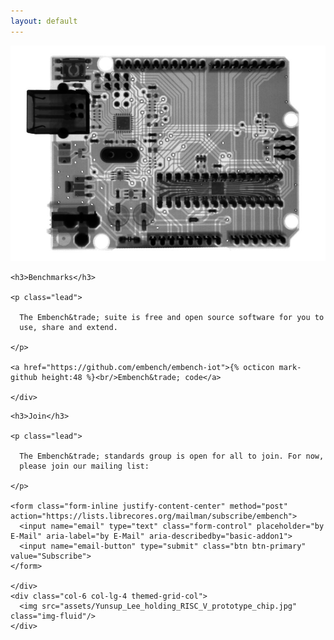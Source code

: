 ```yaml
---
layout: default
---
```


 <div class="container">

  <div class="row mb-3">
    <div class="col-6 col-lg-4 themed-grid-col">
      <img src="assets/arduino.jpg" class="img-fluid" />
    </div>
    <div class="col-12 col-sm-6 col-lg-8 themed-grid-col text-center">

    <h3>Benchmarks</h3>

    <p class="lead">

      The Embench&trade; suite is free and open source software for you to
      use, share and extend.

    </p>

    <a href="https://github.com/embench/embench-iot">{% octicon mark-github height:48 %}<br/>Embench&trade; code</a>

    </div>
  </div>

  <div class="row mb-3">
    <div class="col-12 col-sm-6 col-lg-8 themed-grid-col text-center">

    <h3>Join</h3>

    <p class="lead">

      The Embench&trade; standards group is open for all to join. For now,
      please join our mailing list:

    </p>

    <form class="form-inline justify-content-center" method="post" action="https://lists.librecores.org/mailman/subscribe/embench">
      <input name="email" type="text" class="form-control" placeholder="by E-Mail" aria-label="by E-Mail" aria-describedby="basic-addon1">
      <input name="email-button" type="submit" class="btn btn-primary" value="Subscribe">
    </form>

    </div>
    <div class="col-6 col-lg-4 themed-grid-col">
      <img src="assets/Yunsup_Lee_holding_RISC_V_prototype_chip.jpg" class="img-fluid"/>
    </div>
  </div>

</div>
